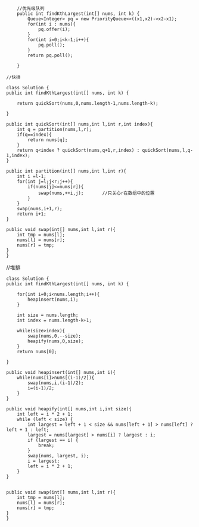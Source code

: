         //优先级队列
        public int findKthLargest(int[] nums, int k) {
            Queue<Integer> pq = new PriorityQueue<>((x1,x2)->x2-x1);
            for(int i : nums){
                pq.offer(i);
            }
            for(int i=0;i<k-1;i++){
                pq.poll();
            }
            return pq.poll();

        }

    //快排

    class Solution {
    public int findKthLargest(int[] nums, int k) {

        return quickSort(nums,0,nums.length-1,nums.length-k);

    }

    public int quickSort(int[] nums,int l,int r,int index){
        int q = partition(nums,l,r);
        if(q==index){
            return nums[q];
        }
        return q<index ? quickSort(nums,q+1,r,index) : quickSort(nums,l,q-1,index);
    }

    public int partition(int[] nums,int l,int r){
        int i =l-1;
        for(int j=l;j<r;j++){
            if(nums[j]<=nums[r]){
                swap(nums,++i,j);       //只关心r在数组中的位置
            }
        }
        swap(nums,i+1,r);
        return i+1;
    }

    public void swap(int[] nums,int l,int r){
        int tmp = nums[l];
        nums[l] = nums[r];
        nums[r] = tmp;
    }
    }
    
  //堆排
  
    class Solution {
    public int findKthLargest(int[] nums, int k) {

        for(int i=0;i<nums.length;i++){
            heapinsert(nums,i);
        }

        int size = nums.length;
        int index = nums.length-k+1;

        while(size>index){
            swap(nums,0,--size);
            heapify(nums,0,size);
        }
        return nums[0];

    }

    public void heapinsert(int[] nums,int i){
        while(nums[i]>nums[(i-1)/2]){
            swap(nums,i,(i-1)/2);
            i=(i-1)/2;
        }
    }

    public void heapify(int[] nums,int i,int size){
        int left = i * 2 + 1;
        while (left < size) {
            int largest = left + 1 < size && nums[left + 1] > nums[left] ? left + 1 : left;
            largest = nums[largest] > nums[i] ? largest : i;
            if (largest == i) {
                break;
            }
            swap(nums, largest, i);
            i = largest;
            left = i * 2 + 1;
        }
    }


    public void swap(int[] nums,int l,int r){
        int tmp = nums[l];
        nums[l] = nums[r];
        nums[r] = tmp;
    }
    }
    
    
